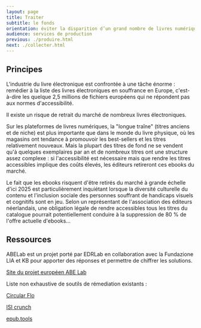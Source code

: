 ```yaml
---
layout: page
title: Traiter
subtitle: le fonds
orientation: éviter la disparition d’un grand nombre de livres numériques
audience: services de production
previous: ./produire.html
next: ./collecter.html
---
```


<div markdown="1">

<h2>Principes</h2>

L'industrie du livre électronique est confrontée à une tâche énorme : remédier à la liste des livres électroniques en souffrance en Europe, c'est-à-dire les quelque 2,5 millions de fichiers européens qui ne répondent pas aux normes d'accessibilité.

Il existe un risque de retrait du marché de nombreux livres électroniques.

Sur les plateformes de livres numériques, la "longue traîne" (titres anciens et de niche) est plus importante que dans le monde du livre physique, où les magasins ont tendance à promouvoir les best-sellers et les titres relativement nouveaux. Mais la plupart des titres de fond ne se vendent qu'à quelques exemplaires par an et de nombreux titres ont une structure assez complexe : si l'accessibilité est nécessaire mais que rendre les titres accessibles implique des coûts élevés, les éditeurs retireront ces ebooks du marché.

Le fait que les ebooks risquent d'être retirés du marché à grande échelle d'ici 2025 est particulièrement inquiétant lorsque la diversité culturelle du contenu et l'inclusion sociale des personnes souffrant de handicaps visuels et cognitifs sont en jeu. Selon un représentant de l'association des éditeurs néerlandais, une obligation légale de rendre accessibles tous les titres du catalogue pourrait potentiellement conduire à la suppression de 80 % de l'offre actuelle d'ebooks…

</div>

<aside markdown="1">

<h2>Ressources</h2>

ABELab est un projet porté par EDRLab en collaboration avec la Fundazione LIA et KB pour apporter des réponses et permettre de chiffrer les solutions.

<a href="edrlab.org/abelab" class="link color_orange">Site du projet européen ABE Lab</a>

Liste non exhaustive de soutils de rémediation existants :

<a href="https://www.circularsoftware.com/" class="link color_orange">Circular Flo</a>

<a href="https://www.isicrunch.com/news/" class="link color_orange">ISI crunch</a>

<a href="https://epub.tools/" class="link color_orange">epub.tools</a>

</aside>
